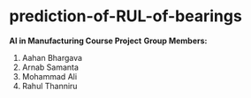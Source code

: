 # prediction-of-RUL-of-bearings
**AI in Manufacturing Course Project**
**Group Members:**
1. Aahan  Bhargava
2. Arnab Samanta
3. Mohammad Ali
4. Rahul Thanniru
